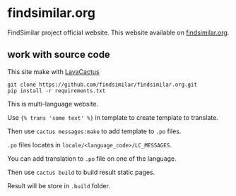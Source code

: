# findsimilar.org

FindSimilar project official website.
This website available on [findsimilar.org](http://findsimilar.org).

## work with source code

This site make with [LavaCactus](https://github.com/quillcraftsman/lava-cactus)

    git clone https://github.com/findsimilar/findsimilar.org.git
    pip install -r requirements.txt

This is multi-language website.

Use `{% trans 'some text' %}` in template to create template to translate.

Then use `cactus messages:make` to add template to `.po` files.

`.po` files locates in `locale/<language_code>/LC_MESSAGES`.

You can add translation to `.po` file on one of the language.

Then use `cactus build` to build result static pages.

Result will be store in `.build` folder.
